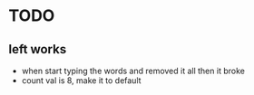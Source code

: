 # TODO

## left works

- when start typing the words and removed it all then it broke
- count val is 8, make it to default

